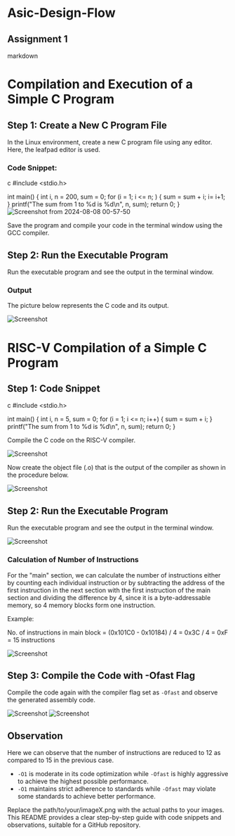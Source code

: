 # Asic-Design-Flow

## Assignment 1
markdown
# Compilation and Execution of a Simple C Program

## Step 1: Create a New C Program File

In the Linux environment, create a new C program file using any editor. Here, the leafpad editor is used.

### Code Snippet:
c
#include <stdio.h>

int main() {
    int i, n = 200, sum = 0;
    for (i = 1; i <= n; ) {
        sum = sum + i;
        i= i+1;
    }
    printf("The sum from 1 to %d is %d\n", n, sum);
    return 0;
}
![Screenshot from 2024-08-08 00-57-50](https://github.com/user-attachments/assets/c8577b71-e4f4-4082-82f8-6f1a99ba631d)


Save the program and compile your code in the terminal window using the GCC compiler.


## Step 2: Run the Executable Program

Run the executable program and see the output in the terminal window.

### Output

The picture below represents the C code and its output.

![Screenshot](path/to/your/image2.png)

# RISC-V Compilation of a Simple C Program

## Step 1: Code Snippet
c
#include <stdio.h>

int main() {
    int i, n = 5, sum = 0;
    for (i = 1; i <= n; i++) {
        sum = sum + i;
    }
    printf("The sum from 1 to %d is %d\n", n, sum);
    return 0;
}


Compile the C code on the RISC-V compiler.

![Screenshot](path/to/your/image3.png)

Now create the object file (.o) that is the output of the compiler as shown in the procedure below.

![Screenshot](path/to/your/image4.png)

## Step 2: Run the Executable Program

Run the executable program and see the output in the terminal window.

![Screenshot](path/to/your/image5.png)

### Calculation of Number of Instructions

For the "main" section, we can calculate the number of instructions either by counting each individual instruction or by subtracting the address of the first instruction in the next section with the first instruction of the main section and dividing the difference by 4, since it is a byte-addressable memory, so 4 memory blocks form one instruction.

Example:

No. of instructions in main block = (0x101C0 - 0x10184) / 4 = 0x3C / 4 = 0xF = 15 instructions


![Screenshot](path/to/your/image6.png)

## Step 3: Compile the Code with -Ofast Flag

Compile the code again with the compiler flag set as `-Ofast` and observe the generated assembly code.

![Screenshot](path/to/your/image7.png)
![Screenshot](path/to/your/image8.png)

## Observation

Here we can observe that the number of instructions are reduced to 12 as compared to 15 in the previous case.

- `-O1` is moderate in its code optimization while `-Ofast` is highly aggressive to achieve the highest possible performance.
- `-O1` maintains strict adherence to standards while `-Ofast` may violate some standards to achieve better performance.


Replace the path/to/your/imageX.png with the actual paths to your images. This README provides a clear step-by-step guide with code snippets and observations, suitable for a GitHub repository.
